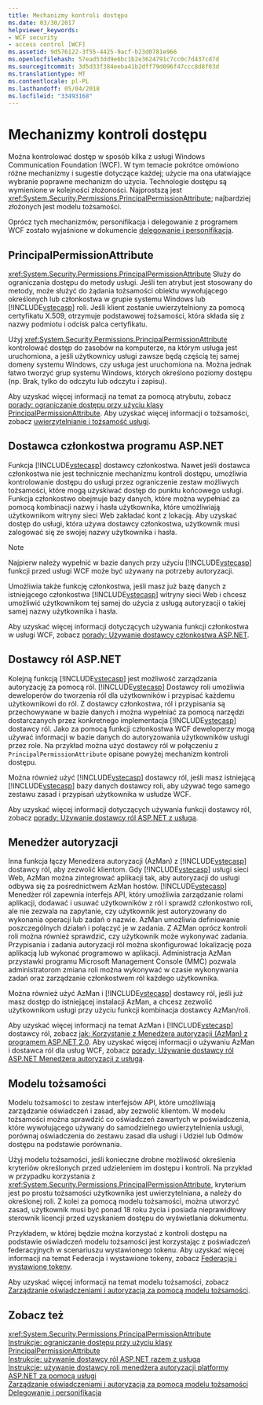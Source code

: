 ```yaml
---
title: Mechanizmy kontroli dostępu
ms.date: 03/30/2017
helpviewer_keywords:
- WCF security
- access control [WCF]
ms.assetid: 9d576122-3f55-4425-9acf-b23d0781e966
ms.openlocfilehash: 57ead53dd9e6bc1b2e3624791c7cc0c7d437cd7d
ms.sourcegitcommit: 3d5d33f384eeba41b2dff79d096f47ccc8d8f03d
ms.translationtype: MT
ms.contentlocale: pl-PL
ms.lasthandoff: 05/04/2018
ms.locfileid: "33493168"
---
```

# <a name="access-control-mechanisms"></a>Mechanizmy kontroli dostępu
Można kontrolować dostęp w sposób kilka z usługi Windows Communication Foundation (WCF). W tym temacie pokrótce omówiono różne mechanizmy i sugestie dotyczące każdej; użycie ma ona ułatwiające wybranie poprawne mechanizm do użycia. Technologie dostępu są wymienione w kolejności złożoności. Najprostszą jest <xref:System.Security.Permissions.PrincipalPermissionAttribute>; najbardziej złożonych jest modelu tożsamości.  
  
 Oprócz tych mechanizmów, personifikacja i delegowanie z programem WCF zostało wyjaśnione w dokumencie [delegowanie i personifikacja](../../../../docs/framework/wcf/feature-details/delegation-and-impersonation-with-wcf.md).  
  
## <a name="principalpermissionattribute"></a>PrincipalPermissionAttribute  
 <xref:System.Security.Permissions.PrincipalPermissionAttribute> Służy do ograniczania dostępu do metody usługi. Jeśli ten atrybut jest stosowany do metody, może służyć do żądania tożsamości obiektu wywołującego określonych lub członkostwa w grupie systemu Windows lub [!INCLUDE[vstecasp](../../../../includes/vstecasp-md.md)] roli. Jeśli klient zostanie uwierzytelniony za pomocą certyfikatu X.509, otrzymuje podstawowej tożsamości, która składa się z nazwy podmiotu i odcisk palca certyfikatu.  
  
 Użyj <xref:System.Security.Permissions.PrincipalPermissionAttribute> kontrolować dostęp do zasobów na komputerze, na którym usługa jest uruchomiona, a jeśli użytkownicy usługi zawsze będą częścią tej samej domeny systemu Windows, czy usługa jest uruchomiona na. Można jednak łatwo tworzyć grup systemu Windows, których określono poziomy dostępu (np. Brak, tylko do odczytu lub odczytu i zapisu).  
  
 Aby uzyskać więcej informacji na temat za pomocą atrybutu, zobacz [porady: ograniczanie dostępu przy użyciu klasy PrincipalPermissionAttribute](../../../../docs/framework/wcf/how-to-restrict-access-with-the-principalpermissionattribute-class.md). Aby uzyskać więcej informacji o tożsamości, zobacz [uwierzytelnianie i tożsamość usługi](../../../../docs/framework/wcf/feature-details/service-identity-and-authentication.md).  
  
## <a name="aspnet-membership-provider"></a>Dostawca członkostwa programu ASP.NET  
 Funkcja [!INCLUDE[vstecasp](../../../../includes/vstecasp-md.md)] dostawcy członkostwa. Nawet jeśli dostawca członkostwa nie jest technicznie mechanizmu kontroli dostępu, umożliwia kontrolowanie dostępu do usługi przez ograniczenie zestaw możliwych tożsamości, które mogą uzyskiwać dostęp do punktu końcowego usługi. Funkcja członkostwo obejmuje bazy danych, które można wypełniać za pomocą kombinacji nazwy i hasła użytkownika, które umożliwiają użytkownikom witryny sieci Web zakładać kont z lokacją. Aby uzyskać dostęp do usługi, która używa dostawcy członkostwa, użytkownik musi zalogować się ze swojej nazwy użytkownika i hasła.  
  
> [!NOTE]
>  Najpierw należy wypełnić w bazie danych przy użyciu [!INCLUDE[vstecasp](../../../../includes/vstecasp-md.md)] funkcji przed usługi WCF może być używany na potrzeby autoryzacji.  
  
 Umożliwia także funkcję członkostwa, jeśli masz już bazę danych z istniejącego członkostwa [!INCLUDE[vstecasp](../../../../includes/vstecasp-md.md)] witryny sieci Web i chcesz umożliwić użytkownikom tej samej do użycia z usługą autoryzacji o takiej samej nazwy użytkownika i hasła.  
  
 Aby uzyskać więcej informacji dotyczących używania funkcji członkostwa w usługi WCF, zobacz [porady: Używanie dostawcy członkostwa ASP.NET](../../../../docs/framework/wcf/feature-details/how-to-use-the-aspnet-membership-provider.md).  
  
## <a name="aspnet-role-provider"></a>Dostawcy ról ASP.NET  
 Kolejną funkcją [!INCLUDE[vstecasp](../../../../includes/vstecasp-md.md)] jest możliwość zarządzania autoryzację za pomocą ról. [!INCLUDE[vstecasp](../../../../includes/vstecasp-md.md)] Dostawcy roli umożliwia deweloperów do tworzenia ról dla użytkowników i przypisać każdemu użytkownikowi do ról. Z dostawcy członkostwa, ról i przypisania są przechowywane w bazie danych i można wypełniać za pomocą narzędzi dostarczanych przez konkretnego implementacja [!INCLUDE[vstecasp](../../../../includes/vstecasp-md.md)] dostawcy ról. Jako za pomocą funkcji członkostwa WCF deweloperzy mogą używać informacji w bazie danych do autoryzowania użytkowników usługi przez role. Na przykład można użyć dostawcy ról w połączeniu z `PrincipalPermissionAttribute` opisane powyżej mechanizm kontroli dostępu.  
  
 Można również użyć [!INCLUDE[vstecasp](../../../../includes/vstecasp-md.md)] dostawcy ról, jeśli masz istniejącą [!INCLUDE[vstecasp](../../../../includes/vstecasp-md.md)] bazy danych dostawcy roli, aby używać tego samego zestawu zasad i przypisań użytkownika w usłudze WCF.  
  
 Aby uzyskać więcej informacji dotyczących używania funkcji dostawcy ról, zobacz [porady: Używanie dostawcy ról ASP.NET z usługą](../../../../docs/framework/wcf/feature-details/how-to-use-the-aspnet-role-provider-with-a-service.md).  
  
## <a name="authorization-manager"></a>Menedżer autoryzacji  
 Inna funkcja łączy Menedżera autoryzacji (AzMan) z [!INCLUDE[vstecasp](../../../../includes/vstecasp-md.md)] dostawcy ról, aby zezwolić klientom. Gdy [!INCLUDE[vstecasp](../../../../includes/vstecasp-md.md)] usługi sieci Web, AzMan można zintegrować aplikacji tak, aby autoryzacji do usługi odbywa się za pośrednictwem AzMan hostów. [!INCLUDE[vstecasp](../../../../includes/vstecasp-md.md)] Menedżer ról zapewnia interfejs API, który umożliwia zarządzanie rolami aplikacji, dodawać i usuwać użytkowników z ról i sprawdź członkostwo roli, ale nie zezwala na zapytanie, czy użytkownik jest autoryzowany do wykonania operacji lub zadań o nazwie. AzMan umożliwia definiowanie poszczególnych działań i połączyć je w zadania. Z AZMan oprócz kontroli roli można również sprawdzić, czy użytkownik może wykonywać zadania. Przypisania i zadania autoryzacji ról można skonfigurować lokalizację poza aplikacją lub wykonać programowo w aplikacji. Administracja AzMan przystawki programu Microsoft Management Console (MMC) pozwala administratorom zmiana roli można wykonywać w czasie wykonywania zadań oraz zarządzanie członkostwem ról każdego użytkownika.  
  
 Można również użyć AzMan i [!INCLUDE[vstecasp](../../../../includes/vstecasp-md.md)] dostawcy ról, jeśli już masz dostęp do istniejącej instalacji AzMan, a chcesz zezwolić użytkownikom usługi przy użyciu funkcji kombinacja dostawcy AzMan/roli.  
  
 Aby uzyskać więcej informacji na temat AzMan i [!INCLUDE[vstecasp](../../../../includes/vstecasp-md.md)] dostawcy ról, zobacz [jak: Korzystanie z Menedżera autoryzacji (AzMan) z programem ASP.NET 2.0](http://go.microsoft.com/fwlink/?LinkId=88951). Aby uzyskać więcej informacji o używaniu AzMan i dostawca ról dla usług WCF, zobacz [porady: Używanie dostawcy ról ASP.NET Menedżera autoryzacji z usługą](../../../../docs/framework/wcf/feature-details/how-to-use-the-aspnet-authorization-manager-role-provider-with-a-service.md).  
  
## <a name="identity-model"></a>Modelu tożsamości  
 Modelu tożsamości to zestaw interfejsów API, które umożliwiają zarządzanie oświadczeń i zasad, aby zezwolić klientom. W modelu tożsamości można sprawdzić co oświadczeń zawartych w poświadczenia, które wywołującego używany do samodzielnego uwierzytelnienia usługi, porównaj oświadczenia do zestawu zasad dla usługi i Udziel lub Odmów dostępu na podstawie porównania.  
  
 Użyj modelu tożsamości, jeśli konieczne drobne możliwość określenia kryteriów określonych przed udzieleniem im dostępu i kontroli. Na przykład w przypadku korzystania z <xref:System.Security.Permissions.PrincipalPermissionAttribute>, kryterium jest po prostu tożsamości użytkownika jest uwierzytelniana, a należy do określonej roli. Z kolei za pomocą modelu tożsamości, można utworzyć zasad, użytkownik musi być ponad 18 roku życia i posiada nieprawidłowy sterownik licencji przed uzyskaniem dostępu do wyświetlania dokumentu.  
  
 Przykładem, w której będzie można korzystać z kontroli dostępu na podstawie oświadczeń modelu tożsamości jest korzystając z poświadczeń federacyjnych w scenariuszu wystawionego tokenu. Aby uzyskać więcej informacji na temat Federacja i wystawione tokeny, zobacz [Federacja i wystawione tokeny](../../../../docs/framework/wcf/feature-details/federation-and-issued-tokens.md).  
  
 Aby uzyskać więcej informacji na temat modelu tożsamości, zobacz [Zarządzanie oświadczeniami i autoryzacją za pomocą modelu tożsamości](../../../../docs/framework/wcf/feature-details/managing-claims-and-authorization-with-the-identity-model.md).  
  
## <a name="see-also"></a>Zobacz też  
 <xref:System.Security.Permissions.PrincipalPermissionAttribute>  
 [Instrukcje: ograniczanie dostępu przy użyciu klasy PrincipalPermissionAttribute](../../../../docs/framework/wcf/how-to-restrict-access-with-the-principalpermissionattribute-class.md)  
 [Instrukcje: używanie dostawcy ról ASP.NET razem z usługą](../../../../docs/framework/wcf/feature-details/how-to-use-the-aspnet-role-provider-with-a-service.md)  
 [Instrukcje: używanie dostawcy roli menedżera autoryzacji platformy ASP.NET za pomocą usługi](../../../../docs/framework/wcf/feature-details/how-to-use-the-aspnet-authorization-manager-role-provider-with-a-service.md)  
 [Zarządzanie oświadczeniami i autoryzacją za pomocą modelu tożsamości](../../../../docs/framework/wcf/feature-details/managing-claims-and-authorization-with-the-identity-model.md)  
 [Delegowanie i personifikacja](../../../../docs/framework/wcf/feature-details/delegation-and-impersonation-with-wcf.md)
